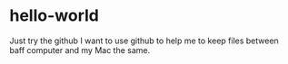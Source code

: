 # hello-world
Just try the github
I want to use github to help me to keep files between baff computer and my Mac the same.
